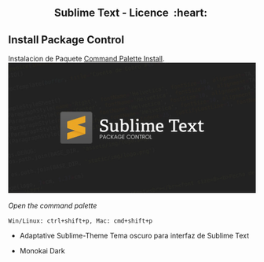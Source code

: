 <h2 align="center">Sublime Text - Licence &nbsp;:heart:&nbsp;</h2>

## Install Package Control

Instalacion de Paquete [Command Palette Install](https://packagecontrol.io/installation).<br>
![python](./images/sublime.jpg)

_Open the command palette_

```
Win/Linux: ctrl+shift+p, Mac: cmd+shift+p
```

- Adaptative Sublime-Theme
Tema oscuro para interfaz de Sublime Text

- Monokai Dark

